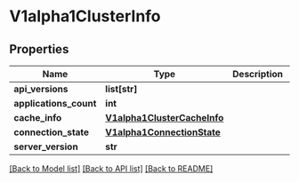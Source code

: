 # V1alpha1ClusterInfo

## Properties
Name | Type | Description | Notes
------------ | ------------- | ------------- | -------------
**api_versions** | **list[str]** |  | [optional] 
**applications_count** | **int** |  | [optional] 
**cache_info** | [**V1alpha1ClusterCacheInfo**](V1alpha1ClusterCacheInfo.md) |  | [optional] 
**connection_state** | [**V1alpha1ConnectionState**](V1alpha1ConnectionState.md) |  | [optional] 
**server_version** | **str** |  | [optional] 

[[Back to Model list]](../README.md#documentation-for-models) [[Back to API list]](../README.md#documentation-for-api-endpoints) [[Back to README]](../README.md)

